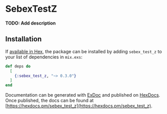 # SebexTestZ

**TODO: Add description**

## Installation

If [available in Hex](https://hex.pm/docs/publish), the package can be installed
by adding `sebex_test_z` to your list of dependencies in `mix.exs`:

```elixir
def deps do
  [
	{:sebex_test_z, "~> 0.3.0"}
  ]
end
```

Documentation can be generated with [ExDoc](https://github.com/elixir-lang/ex_doc)
and published on [HexDocs](https://hexdocs.pm). Once published, the docs can
be found at [https://hexdocs.pm/sebex_test_z](https://hexdocs.pm/sebex_test_z).


